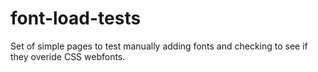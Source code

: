 # font-load-tests
Set of simple pages to test manually adding fonts and checking to see if they overide CSS webfonts.

